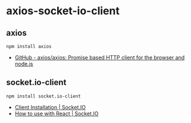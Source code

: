 # axios-socket-io-client

## axios

```shell
npm install axios
```

- [GitHub - axios/axios: Promise based HTTP client for the browser and node.js](https://github.com/axios/axios)

## socket.io-client

```shell
npm install socket.io-client
```

- [Client Installation | Socket.IO](https://socket.io/docs/v4/client-installation/)
- [How to use with React | Socket.IO](https://socket.io/how-to/use-with-react)
